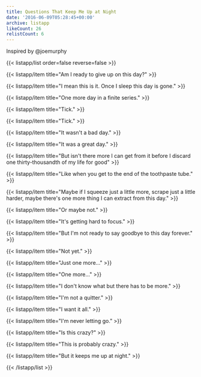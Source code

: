```yaml
---
title: Questions That Keep Me Up at Night
date: '2016-06-09T05:28:45+00:00'
archive: listapp
likeCount: 26
relistCount: 6
---
```


Inspired by @joemurphy

{{< listapp/list order=false reverse=false >}}

   {{< listapp/item title="Am I ready to give up on this day?" >}}

   {{< listapp/item title="I mean this is it. Once I sleep this day is gone." >}}

   {{< listapp/item title="One more day in a finite series." >}}

   {{< listapp/item title="Tick." >}}

   {{< listapp/item title="Tick." >}}

   {{< listapp/item title="It wasn't a bad day." >}}

   {{< listapp/item title="It was a great day." >}}

   {{< listapp/item title="But isn't there more I can get from it before I discard one thirty-thousandth of my life for good" >}}

   {{< listapp/item title="Like when you get to the end of the toothpaste tube." >}}

   {{< listapp/item title="Maybe if I squeeze just a little more, scrape just a little harder, maybe there's one more thing I can extract from this day." >}}

   {{< listapp/item title="Or maybe not." >}}

   {{< listapp/item title="It's getting hard to focus." >}}

   {{< listapp/item title="But I'm not ready to say goodbye to this day forever." >}}

   {{< listapp/item title="Not yet." >}}

   {{< listapp/item title="Just one more..." >}}

   {{< listapp/item title="One more..." >}}

   {{< listapp/item title="I don't know what but there has to be more." >}}

   {{< listapp/item title="I'm not a quitter." >}}

   {{< listapp/item title="I want it all." >}}

   {{< listapp/item title="I'm never letting go." >}}

   {{< listapp/item title="Is this crazy?" >}}

   {{< listapp/item title="This is probably crazy." >}}

   {{< listapp/item title="But it keeps me up at night." >}}

{{< /listapp/list >}}
